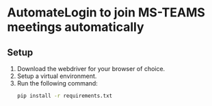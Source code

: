 # AutomateLogin to join MS-TEAMS meetings automatically

## Setup

1. Download the webdriver for your browser of choice.
2. Setup a virtual environment.
3. Run the following command:
   ```bash
   pip install -r requirements.txt 
   ```
